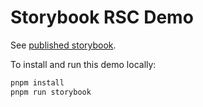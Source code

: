 # Storybook RSC Demo

See [published storybook](https://6578430567214463f1df4629-rwjczkpknf.chromatic.com).

To install and run this demo locally:

```sh
pnpm install
pnpm run storybook
```
